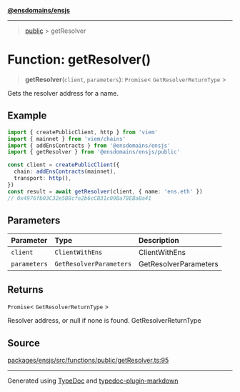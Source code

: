 [**@ensdomains/ensjs**](../README.md)

---

> [public](README.md) > getResolver

# Function: getResolver()

> **getResolver**(`client`, `parameters`): `Promise`\< `GetResolverReturnType` \>

Gets the resolver address for a name.

## Example

```ts
import { createPublicClient, http } from 'viem'
import { mainnet } from 'viem/chains'
import { addEnsContracts } from '@ensdomains/ensjs'
import { getResolver } from '@ensdomains/ensjs/public'

const client = createPublicClient({
  chain: addEnsContracts(mainnet),
  transport: http(),
})
const result = await getResolver(client, { name: 'ens.eth' })
// 0x4976fb03C32e5B8cfe2b6cCB31c09Ba78EBaBa41
```

## Parameters

| Parameter    | Type                    | Description           |
| :----------- | :---------------------- | :-------------------- |
| `client`     | `ClientWithEns`         | ClientWithEns         |
| `parameters` | `GetResolverParameters` | GetResolverParameters |

## Returns

`Promise`\< `GetResolverReturnType` \>

Resolver address, or null if none is found. GetResolverReturnType

## Source

[packages/ensjs/src/functions/public/getResolver.ts:95](https://github.com/ensdomains/ensjs/blob/1b90b888/packages/ensjs/src/functions/public/getResolver.ts#L95)

---

Generated using [TypeDoc](https://typedoc.org/) and [typedoc-plugin-markdown](https://www.npmjs.com/package/typedoc-plugin-markdown)
